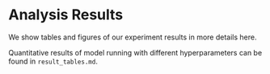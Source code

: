 # Analysis Results

We show tables and figures of our experiment results in more details here.

Quantitative results of model running with different hyperparameters can be found in `result_tables.md`.
